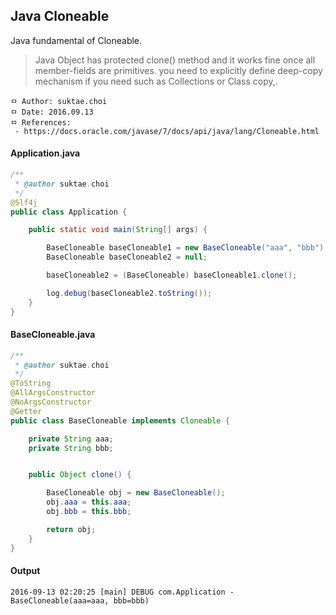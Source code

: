## Java Cloneable
Java fundamental of Cloneable.

> Java Object has protected clone() method and it works fine once all member-fields are primitives. you need to explicitly define deep-copy mechanism if you need such as Collections or Class copy,.

```
ㅁ Author: suktae.choi
ㅁ Date: 2016.09.13
ㅁ References:
 - https://docs.oracle.com/javase/7/docs/api/java/lang/Cloneable.html
```

#### Application.java
```java
/**
 * @author suktae.choi
 */
@Slf4j
public class Application {

    public static void main(String[] args) {

        BaseCloneable baseCloneable1 = new BaseCloneable("aaa", "bbb");
        BaseCloneable baseCloneable2 = null;

        baseCloneable2 = (BaseCloneable) baseCloneable1.clone();

        log.debug(baseCloneable2.toString());
    }
}
```

#### BaseCloneable.java
```java
/**
 * @author suktae.choi
 */
@ToString
@AllArgsConstructor
@NoArgsConstructor
@Getter
public class BaseCloneable implements Cloneable {

    private String aaa;
    private String bbb;


    public Object clone() {

        BaseCloneable obj = new BaseCloneable();
        obj.aaa = this.aaa;
        obj.bbb = this.bbb;

        return obj;
    }
}
```

#### Output
```
2016-09-13 02:20:25 [main] DEBUG com.Application - BaseCloneable(aaa=aaa, bbb=bbb)
```
